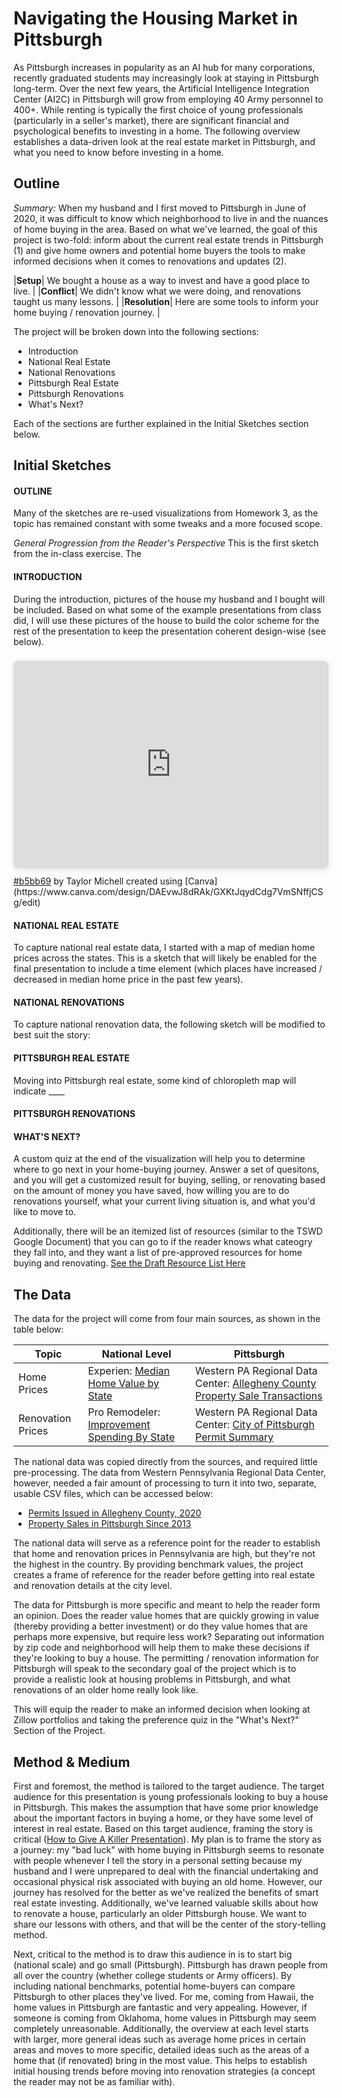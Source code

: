 # Navigating the Housing Market in Pittsburgh


As Pittsburgh increases in popularity as an AI hub for many corporations, recently graduated students may increasingly look at staying in Pittsburgh long-term.
Over the next few years, the Artificial Intelligence Integration Center (AI2C) in Pittsburgh will grow from employing 40 Army personnel to 400+.
While renting is typically the first choice of young professionals (particularly in a seller's market), there are significant financial and psychological benefits to investing in a home.
The following overview establishes a data-driven look at the real estate market in Pittsburgh, and what you need to know before investing in a home. 

## Outline
*Summary:*
When my husband and I first moved to Pittsburgh in June of 2020, it was difficult to know which neighborhood to live in and the nuances of home buying in the area. Based on what we've learned, the goal of this project is two-fold: inform about the current real estate trends in Pittsburgh (1) and give home owners and potential home buyers the tools to make informed decisions when it comes to renovations and updates (2). 

|**Setup**| We bought a house as a way to invest and have a good place to live. |
|**Conflict**| We didn't know what we were doing, and renovations taught us many lessons. |
|**Resolution**| Here are some tools to inform your home buying / renovation journey. |

The project will be broken down into the following sections:
* Introduction
* National Real Estate
* National Renovations
* Pittsburgh Real Estate
* Pittsburgh Renovations
* What's Next?

Each of the sections are further explained in the Initial Sketches section below.


## Initial Sketches

#### OUTLINE
Many of the sketches are re-used visualizations from Homework 3, as the topic has remained constant with some tweaks and a more focused scope. 

*General Progression from the Reader's Perspective*
This is the first sketch from the in-class exercise. The 

#### INTRODUCTION

During the introduction, pictures of the house my husband and I bought will be included. Based on what some of the example presentations from class did, I will use these pictures of the house to build the color scheme for the rest of the presentation to keep the presentation coherent design-wise (see below).

<div style="position: relative; width: 100%; height: 0; padding-top: 56.2500%; padding-bottom: 48px; box-shadow: 0 2px 8px 0 rgba(63,69,81,0.16); margin-top: 1.6em; margin-bottom: 0.9em; overflow: hidden; border-radius: 8px; will-change: transform;">  
  <iframe loading="lazy" style="position: absolute; width: 100%; height: 100%; top: 0; left: 0; border: none; padding: 0;margin: 0;"    src="https:&#x2F;&#x2F;www.canva.com&#x2F;design&#x2F;DAEvwJ8dRAk&#x2F;view?embed">  </iframe>
</div>
<a href="https:&#x2F;&#x2F;www.canva.com&#x2F;design&#x2F;DAEvwJ8dRAk&#x2F;view?utm_content=DAEvwJ8dRAk&amp;utm_campaign=designshare&amp;utm_medium=embeds&amp;utm_source=link" target="_blank" rel="noopener">#b5bb69</a> by Taylor Michell
created using [Canva](https://www.canva.com/design/DAEvwJ8dRAk/GXKtJqydCdg7VmSNffjCSg/edit)

#### NATIONAL REAL ESTATE

To capture national real estate data, I started with a map of median home prices across the states. This is a sketch that will likely be enabled for the final presentation to include a time element (which places have increased / decreased in median home price in the past few years).

<div class="flourish-embed flourish-map" data-src="visualisation/7777152"><script src="https://public.flourish.studio/resources/embed.js"></script></div>


#### NATIONAL RENOVATIONS

To capture national renovation data, the following sketch will be modified to best suit the story:

<div class="flourish-embed flourish-scatter" data-src="visualisation/7774805"><script src="https://public.flourish.studio/resources/embed.js"></script></div>


#### PITTSBURGH REAL ESTATE

Moving into Pittsburgh real estate, some kind of chloropleth map will indicate ____

#### PITTSBURGH RENOVATIONS



#### WHAT'S NEXT?

A custom quiz at the end of the visualization will help you to determine where to go next in your home-buying journey. Answer a set of quesitons, and you will get a customized result for buying, selling, or renovating based on the amount of money you have saved, how willing you are to do renovations yourself, what your current living situation is, and what you'd like to move to.

Additionally, there will be an itemized list of resources (similar to the TSWD Google Document) that you can go to if the reader knows what cateogry they fall into, and they want a list of pre-approved resources for home buying and renovating.
[See the Draft Resource List Here](https://docs.google.com/document/d/1rAAwdC5RZCt2Uf-DvkERPCKeQnYCxSber63byo4UjUY/edit#)

## The Data

The data for the project will come from four main sources, as shown in the table below:

| Topic | National Level | Pittsburgh |
| ----- | ---------- | ---------- |
| Home Prices | Experien: [Median Home Value by State](https://www.experian.com/blogs/ask-experian/research/median-home-values-by-state/) | Western PA Regional Data Center: [Allegheny County Property Sale Transactions](https://data.wprdc.org/dataset/real-estate-sales) |
| Renovation Prices | Pro Remodeler: [Improvement Spending By State](https://www.proremodeler.com/improvement-spending-state) | Western PA Regional Data Center: [City of Pittsburgh Permit Summary](https://data.wprdc.org/dataset/city-of-pittsburgh-building-permit-summary) |

The national data was copied directly from the sources, and required little pre-processing. The data from Western Pennsylvania Regional Data Center, however, needed a fair amount of processing to turn it into two, separate, usable CSV files, which can be accessed below:

* [Permits Issued in Allegheny County, 2020](pittsburgh_updated_permits_2020.csv)
* [Property Sales in Pittsburgh Since 2013](property_sales_pittsburgh.csv.zip)

The national data will serve as a reference point for the reader to establish that home and renovation prices in Pennsylvania are high, but they're not the highest in the country. By providing benchmark values, the project creates a frame of reference for the reader before getting into real estate and renovation details at the city level.

The data for Pittsburgh is more specific and meant to help the reader form an opinion. Does the reader value homes that are quickly growing in value (thereby providing a better investment) or do they value homes that are perhaps more expensive, but require less work? Separating out information by zip code and neighborhood will help them to make these decisions if they're looking to buy a house. The permitting / renovation information for Pittsburgh will speak to the secondary goal of the project which is to provide a realistic look at housing problems in Pittsburgh, and what renovations of an older home really look like. 

This will equip the reader to make an informed decision when looking at Zillow portfolios and taking the preference quiz in the "What's Next?" Section of the Project. 

## Method & Medium

First and foremost, the method is tailored to the target audience. The target audience for this presentation is young professionals looking to buy a house in Pittsburgh. This makes the assumption that have some prior knowledge about the important factors in buying a home, or they have some level of interest in real estate. Based on this target audience, framing the story is critical ([How to Give A Killer Presentation](https://hbr.org/2013/06/how-to-give-a-killer-presentation)). My plan is to frame the story as a journey: my "bad luck" with home buying in Pittsburgh seems to resonate with people whenever I tell the story in a personal setting because my husband and I were unprepared to deal with the financial undertaking and occasional physical risk associated with buying an old home.
However, our journey has resolved for the better as we've realized the benefits of smart real estate investing. Additionally, we've learned valuable skills about how to renovate a house, particularly an older Pittsburgh house. We want to share our lessons with others, and that will be the center of the story-telling method.

Next, critical to the method is to draw this audience in is to start big (national scale) and go small (Pittsburgh). Pittsburgh has drawn people from all over the country (whether college students or Army officers). By including national benchmarks, potential home-buyers can compare Pittsburgh to other places they've lived. For me, coming from Hawaii, the home values in Pittsburgh are fantastic and very appealing. However, if someone is coming from Oklahoma, home values in Pittsburgh may seem completely unreasonable. Additionally, the overview at each level starts with larger, more general ideas such as average home prices in certain areas and moves to more specific, detailed ideas such as the areas of a home that (if renovated) bring in the most value. This helps to establish initial housing trends before moving into renovation strategies (a concept the reader may not be as familiar with). 
